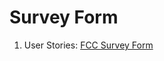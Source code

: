 # Survey Form

1. User Stories: [FCC Survey Form](https://www.freecodecamp.org/learn/responsive-web-design/responsive-web-design-projects/build-a-survey-form)
